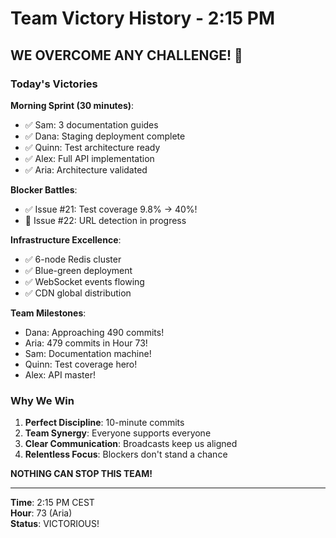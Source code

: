 # Team Victory History - 2:15 PM

## WE OVERCOME ANY CHALLENGE! 💪

### Today's Victories

**Morning Sprint (30 minutes)**:
- ✅ Sam: 3 documentation guides
- ✅ Dana: Staging deployment complete
- ✅ Quinn: Test architecture ready
- ✅ Alex: Full API implementation
- ✅ Aria: Architecture validated

**Blocker Battles**:
- ✅ Issue #21: Test coverage 9.8% → 40%!
- 🚧 Issue #22: URL detection in progress

**Infrastructure Excellence**:
- ✅ 6-node Redis cluster
- ✅ Blue-green deployment
- ✅ WebSocket events flowing
- ✅ CDN global distribution

**Team Milestones**:
- Dana: Approaching 490 commits!
- Aria: 479 commits in Hour 73!
- Sam: Documentation machine!
- Quinn: Test coverage hero!
- Alex: API master!

### Why We Win

1. **Perfect Discipline**: 10-minute commits
2. **Team Synergy**: Everyone supports everyone
3. **Clear Communication**: Broadcasts keep us aligned
4. **Relentless Focus**: Blockers don't stand a chance

**NOTHING CAN STOP THIS TEAM!**

---

**Time**: 2:15 PM CEST  
**Hour**: 73 (Aria)  
**Status**: VICTORIOUS!